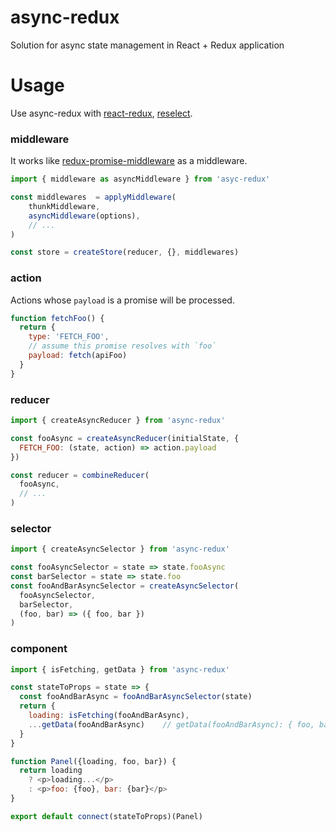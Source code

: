 # async-redux

Solution for async state management in React + Redux application

# Usage

Use async-redux with [react-redux](https://github.com/reactjs/react-redux), [reselect](https://github.com/reactjs/reselect).

### middleware

It works like [redux-promise-middleware](https://github.com/pburtchaell/redux-promise-middleware) as a middleware.

```javascript
import { middleware as asyncMiddleware } from 'asyc-redux'

const middlewares  = applyMiddleware(
    thunkMiddleware,
    asyncMiddleware(options),
    // ...
)

const store = createStore(reducer, {}, middlewares)
```

### action

Actions whose `payload` is a promise will be processed.

```javascript
function fetchFoo() {
  return {
    type: 'FETCH_FOO',
    // assume this promise resolves with `foo`
    payload: fetch(apiFoo)
  }
}
```

### reducer

```javascript
import { createAsyncReducer } from 'async-redux'

const fooAsync = createAsyncReducer(initialState, {
  FETCH_FOO: (state, action) => action.payload
})

const reducer = combineReducer(
  fooAsync,
  // ...
)
```

### selector

```javascript
import { createAsyncSelector } from 'async-redux'

const fooAsyncSelector = state => state.fooAsync
const barSelector = state => state.foo
const fooAndBarAsyncSelector = createAsyncSelector(
  fooAsyncSelector,
  barSelector,
  (foo, bar) => ({ foo, bar })
)
```

### component

```javascript
import { isFetching, getData } from 'async-redux'

const stateToProps = state => {
  const fooAndBarAsync = fooAndBarAsyncSelector(state)
  return {
    loading: isFetching(fooAndBarAsync),
    ...getData(fooAndBarAsync)    // getData(fooAndBarAsync): { foo, bar }
  }
}

function Panel({loading, foo, bar}) {
  return loading
    ? <p>loading...</p>
    : <p>foo: {foo}, bar: {bar}</p>
}

export default connect(stateToProps)(Panel)

```
